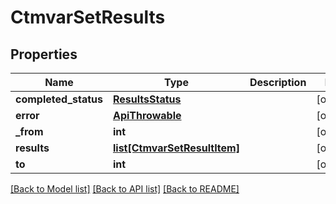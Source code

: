 # CtmvarSetResults

## Properties
Name | Type | Description | Notes
------------ | ------------- | ------------- | -------------
**completed_status** | [**ResultsStatus**](ResultsStatus.md) |  | [optional] 
**error** | [**ApiThrowable**](ApiThrowable.md) |  | [optional] 
**_from** | **int** |  | [optional] 
**results** | [**list[CtmvarSetResultItem]**](CtmvarSetResultItem.md) |  | [optional] 
**to** | **int** |  | [optional] 

[[Back to Model list]](../README.md#documentation-for-models) [[Back to API list]](../README.md#documentation-for-api-endpoints) [[Back to README]](../README.md)

